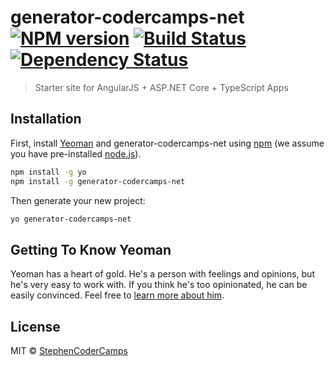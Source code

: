 # generator-codercamps-net [![NPM version][npm-image]][npm-url] [![Build Status][travis-image]][travis-url] [![Dependency Status][daviddm-image]][daviddm-url]
> Starter site for AngularJS + ASP.NET Core + TypeScript Apps

## Installation

First, install [Yeoman](http://yeoman.io) and generator-codercamps-net using [npm](https://www.npmjs.com/) (we assume you have pre-installed [node.js](https://nodejs.org/)).

```bash
npm install -g yo
npm install -g generator-codercamps-net
```

Then generate your new project:

```bash
yo generator-codercamps-net
```

## Getting To Know Yeoman

Yeoman has a heart of gold. He&#39;s a person with feelings and opinions, but he&#39;s very easy to work with. If you think he&#39;s too opinionated, he can be easily convinced. Feel free to [learn more about him](http://yeoman.io/).

## License

MIT © [StephenCoderCamps]()


[npm-image]: https://badge.fury.io/js/generator-codercamps-net.svg
[npm-url]: https://npmjs.org/package/generator-codercamps-net
[travis-image]: https://travis-ci.org/CoderCamps/generator-codercamps-net.svg?branch=master
[travis-url]: https://travis-ci.org/CoderCamps/generator-codercamps-net
[daviddm-image]: https://david-dm.org/CoderCamps/generator-codercamps-net.svg?theme=shields.io
[daviddm-url]: https://david-dm.org/CoderCamps/generator-codercamps-net
